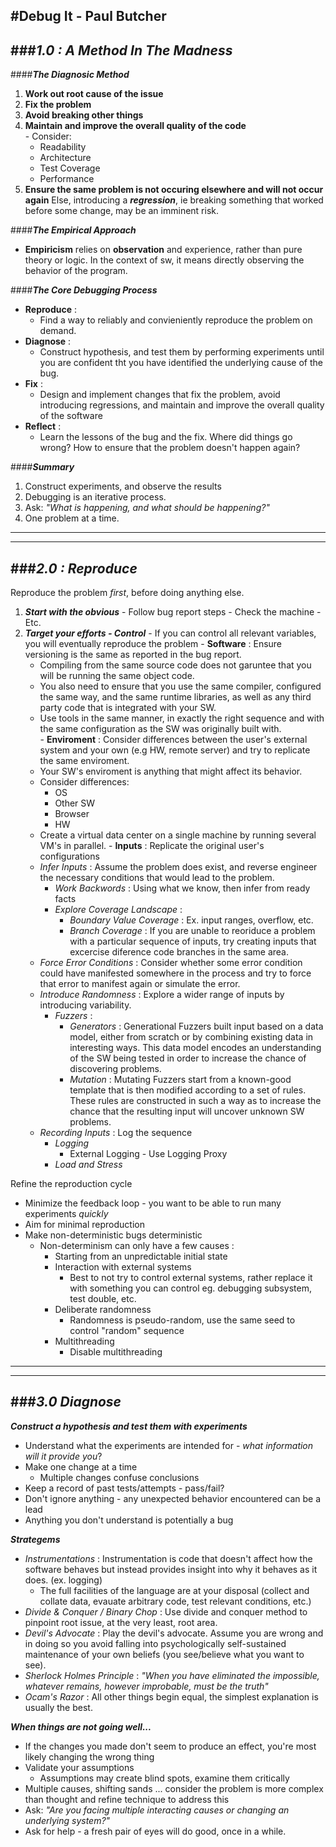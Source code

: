 #Debug It - Paul Butcher
---

###***1.0 : A Method In The Madness***
---
####***The Diagnosic Method***
  1. **Work out root cause of the issue**  
  2. **Fix the problem**  
  3. **Avoid breaking other things**  
  4. **Maintain and improve the overall quality of the code**  
    - Consider:    
      + Readability    
      + Architecture    
      + Test Coverage    
      + Performance      
  5. **Ensure the same problem is not occuring elsewhere and will not occur again** 
Else, introducing a ***regression***, ie breaking something that worked before some change, may be an imminent risk.

####***The Empirical Approach*** 
  - **Empiricism** relies on **observation** and experience, rather than pure theory or logic. In the context of sw, it means directly observing the behavior of the program.  

####***The Core Debugging Process***
  - **Reproduce** : 
    + Find a way to reliably and convieniently reproduce the problem on demand.  
  - **Diagnose** : 
    + Construct hypothesis, and test them by performing experiments until you are confident tht you have identified the underlying cause of the bug.  
  - **Fix** : 
    + Design and implement changes that fix the problem, avoid introducing regressions, and maintain and improve the overall quality of the software
  - **Reflect** : 
    + Learn the lessons of the bug and the fix. Where did things go wrong? How to ensure that the problem doesn't happen again?

####***Summary***
1. Construct experiments, and observe the results  
2. Debugging is an iterative process.
3. Ask: *"What is happening, and what should be happening?"*
4. One problem at a time.

---
---

###***2.0 : Reproduce***
---
Reproduce the problem *first*, before doing anything else. 
  1. ***Start with the obvious***
    - Follow bug report steps
    - Check the machine
    - Etc.
  2. ***Target your efforts - *Control****
    - If you can control all relevant variables, you will eventually reproduce the problem
    - **Software** : Ensure versioning is the same as reported in the bug report.
      - Compiling from the same source code does not garuntee that you will be running the same object code. 
      - You also need to ensure that you use the same compiler, configured the same way, and the same runtime libraries, as well as any third party code that is integrated with your SW. 
      - Use tools in the same manner, in exactly the right sequence and with the same configuration as the SW was originally built with.  
    - **Enviroment** : Consider differences between the user's external system and your own (e.g HW, remote server) and try to replicate the same enviroment.  
      - Your SW's enviroment is anything that might affect its behavior.
      - Consider differences:
        + OS
        + Other SW
        + Browser
        + HW
      - Create a virtual data center on a single machine by running several VM's in parallel.
    - **Inputs** : Replicate the original user's configurations
      - *Infer Inputs* : Assume the problem does exist, and reverse engineer the necessary conditions that would lead to the problem.
        - *Work Backwords* : Using what we know, then infer from ready facts
        - *Explore Coverage Landscape* :  
          - *Boundary Value Coverage* : Ex. input ranges, overflow, etc.
          - *Branch Coverage* : If you are unable to reoriduce a problem with a particular sequence of inputs, try creating inputs that excercise diference code branches in the same area. 
      - *Force Error Conditions* : Consider whether some error condition could have manifested somewhere in the process and try to force that error to manifest again or simulate the error.
      - *Introduce Randomness* : Explore a wider range of inputs by introducing variability. 
        - *Fuzzers* :
          - *Generators* : Generational Fuzzers built input based on a data model, either from scratch or by combining existing data in interesting ways. This data model encodes an understanding of the SW being tested in order to increase the chance of discovering problems.
          - *Mutation* : Mutating Fuzzers start from a known-good template that is then modified according to a set of rules. These rules are constructed in such a way as to increase the chance that the resulting input will uncover unknown SW problems.
     - *Recording Inputs* : Log the sequence
       - *Logging*
         - External Logging - Use Logging Proxy
       - *Load and Stress*
  
Refine the reproduction cycle
  - Minimize the feedback loop - you want to be able to run many experiments *quickly*
  - Aim for minimal reproduction
  - Make non-deterministic bugs deterministic
    - Non-determinism can only have a few causes :
        - Starting from an unpredictable initial state
      - Interaction with external systems
        - Best to not try to control external systems, rather replace it with something you can control eg. debugging subsystem, test double, etc.
      - Deliberate randomness
        - Randomness is pseudo-random, use the same seed to control "random" sequence
      - Multithreading
        - Disable multithreading

---
---

###***3.0 Diagnose***
---

***Construct a hypothesis and test them with experiments***  
  - Understand what the experiments are intended for - *what information will it provide you*?
  - Make one change at a time
    - Multiple changes confuse conclusions
  - Keep a record of past tests/attempts - pass/fail?
  - Don't ignore anything - any unexpected behavior encountered can be a lead
  - Anything you don't understand is potentially a bug

***Strategems***  
  - *Instrumentations* : Instrumentation is code that doesn't affect how the software behaves but instead provides insight into why it behaves as it does. (ex. logging)
    - The full facilities of the language are at your disposal (collect and collate data, evauate arbitrary code, test relevant conditions, etc.)
  - *Divide & Conquer / Binary Chop* : Use divide and conquer method to pinpoint root issue, at the very least, root area.
  - *Devil's Advocate* : Play the devil's advocate. Assume you are wrong and in doing so you avoid falling into psychologically self-sustained maintenance of your own beliefs (you see/believe what you want to see).
  - *Sherlock Holmes Principle* : *"When you have eliminated the impossible, whatever remains, however improbable, must be the truth"*
  - *Ocam's Razor* : All other things begin equal, the simplest explanation is usually the best.

***When things are not going well...***  
  - If the changes you made don't seem to produce an effect, you're most likely changing the wrong thing
  - Validate your assumptions
    - Assumptions may create blind spots, examine them critically
  - Multiple causes, shifting sands ... consider the problem is more complex than thought and refine technique to address this
  - Ask: *"Are you facing multiple interacting causes or changing an underlying system?"*
  - Ask for help - a fresh pair of eyes will do good, once in a while.
  
